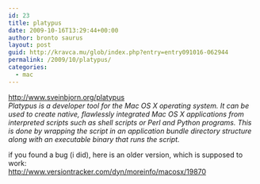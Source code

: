 ```yaml
---
id: 23
title: platypus
date: 2009-10-16T13:29:44+00:00
author: bronto saurus
layout: post
guid: http://kravca.mu/glob/index.php?entry=entry091016-062944
permalink: /2009/10/platypus/
categories:
  - mac
---
```

<a href="http://www.sveinbjorn.org/platypus" target="_blank" >http://www.sveinbjorn.org/platypus</a>  
_Platypus is a developer tool for the Mac OS X operating system. It can be used to create native, flawlessly integrated Mac OS X applications from interpreted scripts such as shell scripts or Perl and Python programs. This is done by wrapping the script in an application bundle directory structure along with an executable binary that runs the script._

if you found a bug (i did), here is an older version, which is supposed to work:  
<a href="http://www.versiontracker.com/dyn/moreinfo/macosx/19870" target="_blank" >http://www.versiontracker.com/dyn/moreinfo/macosx/19870</a>